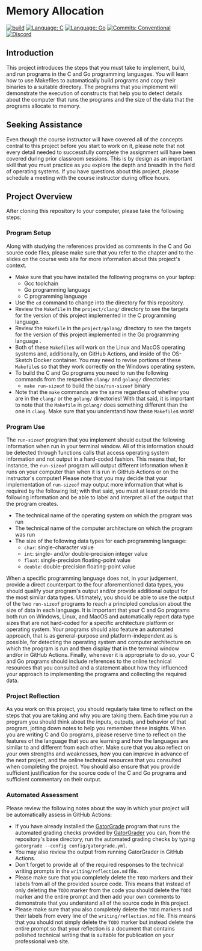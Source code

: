 # Memory Allocation

[![build](../../actions/workflows/build.yml/badge.svg)](../../actions/)
[![Language: C](https://img.shields.io/badge/Language-C-blue.svg)](https://gcc.gnu.org/)
[![Language: Go](https://img.shields.io/badge/Language-Go-blue.svg)](https://go.dev/)
[![Commits: Conventional](https://img.shields.io/badge/Commits-Conventional-blue.svg)](https://www.conventionalcommits.org/en/v1.0.0/)
[![Discord](https://img.shields.io/discord/1013818801281839184?logo=discord)](https://discord.gg/9VfCdqffu6)

## Introduction

This project introduces the steps that you must take to implement, build, and
run programs in the C and Go programming languages. You will learn how to use
Makefiles to automatically build programs and copy their binaries to a suitable
directory. The programs that you implement will demonstrate the execution of
constructs that help you to detect details about the computer that runs the
programs and the size of the data that the programs allocate to memory.

## Seeking Assistance

Even though the course instructor will have covered all of the concepts central
to this project before you start to work on it, please note that not every
detail needed to successfully complete the assignment will have been covered
during prior classroom sessions. This is by design as an important skill that
you must practice as you explore the depth and breadth in the field of operating
systems. If you have questions about this project, please schedule a meeting
with the course instructor during office hours.

## Project Overview

After cloning this repository to your computer, please take the following steps:

### Program Setup

Along with studying the references provided as comments in the C and Go source
code files, please make sure that you refer to the chapter and to the slides on
the course web site for more information about this project's context.

- Make sure that you have installed the following programs on your laptop:
  - Gcc toolchain
  - Go programming language
  - C programming language
- Use the `cd` command to change into the directory for this repository.
- Review the `Makefile` in the `project/clang/` directory to see the targets for
  the version of this project implemented in the C programming language.
- Review the `Makefile` in the `project/golang/` directory to see the targets
  for the version of this project implemented in the Go programming language .
- Both of these `Makefile`s will work on the Linux and MacOS operating systems
  and, additionally, on GitHub Actions, and inside of the OS-Sketch Docker
  container. You may need to revise portions of these `Makefile`s so that they
  work correctly on the Windows operating system.
- To build the C and Go programs you need to run the following commands from the
  respective `clang/` and `golang/` directories:
  - `make run-sizeof` to build the `bin/run-sizeof` binary
- Note that the `make` commands are the same regardless of whether you are in
  the `clang/` or the `golang/` directories! With that said, it is important to
  note that the `Makefile` in `golang/` does something different than the one in
  `clang`. Make sure that you understand how these `Makefile`s work!

### Program Use

The `run-sizeof` program that you implement should output the following
information when run in your terminal window. All of this information should be
detected through functions calls that access operating system information and
not output in a hard-coded fashion. This means that, for instance, the
`run-sizeof` program will output different information when it runs on your
computer than when it is run in GitHub Actions or on the instructor's computer!
Please note that you may decide that your implementation of `run-sizeof` may
output more information that what is required by the following list; with that
said, you must at least provide the following information and be able to label
and interpret all of the output that the program creates.

- The technical name of the operating system on which the program was run
- The technical name of the computer architecture on which the program was run
- The size of the following data types for each programming language:
  - `char`: single-character value
  - `int`: single- and/or double-precision integer value
  - `float`: single-precision floating-point value
  - `double`: double-precision floating-point value

When a specific programming language does not, in your judgement, provide a
direct counterpart to the four aforementioned data types, you should qualify
your program's output and/or provide additional output for the most similar data
types. Ultimately, you should be able to use the output of the two `run-sizeof`
programs to reach a principled conclusion about the size of data in each
language. It is important that your C and Go programs both run on Windows,
Linux, and MacOS and automatically report data type sizes that are not
hard-coded for a specific architecture platform or operating system. Your
programs should also feature an automated approach, that is as general-purpose
and platform-independent as is possible, for detecting the operating system and
computer architecture on which the program is run and then display that in the
terminal window and/or in GitHub Actions. Finally, whenever it is appropriate to
do so, your C and Go programs should include references to the online technical
resources that you consulted and a statement about how they influenced your
approach to implementing the programs and collecting the required data.

### Project Reflection

As you work on this project, you should regularly take time to reflect on the
steps that you are taking and why you are taking them. Each time you run a
program you should think about the inputs, outputs, and behavior of that
program, jotting down notes to help you remember these insights. When you are
writing C and Go programs, please reserve time to reflect on the features of the
language that you are learning and how the languages are similar to and
different from each other. Make sure that you also reflect on your own strengths
and weaknesses, how you can improve in advance of the next project, and the
online technical resources that you consulted when completing the project. You
should also ensure that you provide sufficient justification for the source code
of the C and Go programs and sufficient commentary on their output.

### Automated Assessment

Please review the following notes about the way in which your project will be
automatically assess in GitHub Actions:

- If you have already installed the
  [GatorGrade](https://github.com/GatorEducator/gatorgrade) program that runs
  the automated grading checks provided by
  [GatorGrader](https://github.com/GatorEducator/gatorgrader) you can, from the
  repository's base directory, run the automated grading checks by typing
  `gatorgrade --config config/gatorgrade.yml`.
- You may also review the output from running GatorGrader in GitHub Actions.
- Don't forget to provide all of the required responses to the technical writing
  prompts in the `writing/reflection.md` file.
- Please make sure that you completely delete the `TODO` markers and their
  labels from all of the provided source code. This means that instead of only
  deleting the `TODO` marker from the code you should delete the `TODO`
  marker and the entire prompt and then add your own comments to demonstrate
  that you understand all of the source code in this project.
- Please make sure that you also completely delete the `TODO` markers and their
  labels from every line of the `writing/reflection.md` file. This means that
  you should not simply delete the `TODO` marker but instead delete the entire
  prompt so that your reflection is a document that contains polished technical
  writing that is suitable for publication on your professional web site.
